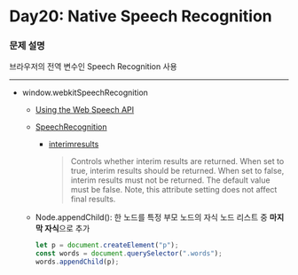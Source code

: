 # Day20: Native Speech Recognition

### 문제 설명

브라우저의 전역 변수인 Speech Recognition 사용

---

- window.webkitSpeechRecognition

  - [Using the Web Speech API](https://developer.mozilla.org/en-US/docs/Web/API/Web_Speech_API/Using_the_Web_Speech_API)

  - [SpeechRecognition](https://developer.mozilla.org/en-US/docs/Web/API/SpeechRecognition/SpeechRecognition)

    - [interimresults](https://wicg.github.io/speech-api/#dom-speechrecognition-interimresults)
      > Controls whether interim results are returned. When set to true, interim results should be returned. When set to false, interim results must not be returned. The default value must be false. Note, this attribute setting does not affect final results.

  - Node.appendChild(): 한 노드를 특정 부모 노드의 자식 노드 리스트 중 **마지막 자식**으로 추가
    ```javascript
    let p = document.createElement("p");
    const words = document.querySelector(".words");
    words.appendChild(p);
    ```
